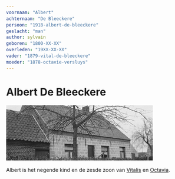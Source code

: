 ```yaml
---
voornaam: "Albert"
achternaam: "De Bleeckere"
persoon: "1918-albert-de-bleeckere"
geslacht: "man"
author: sylvain
geboren: "1800-XX-XX"
overleden: "19XX-XX-XX"
vader: "1879-vital-de-bleeckere"
moeder: "1878-octavie-versluys"   
---
```

# Albert De Bleeckere

![](voorgrond.jpg)

Albert is het negende kind en de zesde zoon van [Vitalis](1879-vital-de-bleecker) en [Octavia](1878-octavie-versluys).





